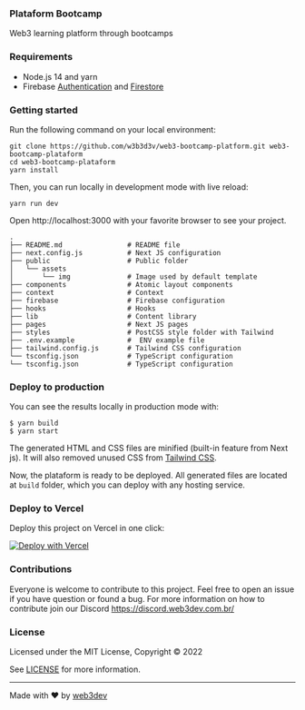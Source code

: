 ### Plataform Bootcamp 

Web3 learning platform through bootcamps


### Requirements

- Node.js 14 and yarn
- Firebase [Authentication](https://firebase.google.com/docs/auth) and [Firestore](https://firebase.google.com/docs/firestore)

### Getting started

Run the following command on your local environment:

```
git clone https://github.com/w3b3d3v/web3-bootcamp-platform.git web3-bootcamp-plataform
cd web3-bootcamp-plataform
yarn install
```

Then, you can run locally in development mode with live reload:

```
yarn run dev
```

Open http://localhost:3000 with your favorite browser to see your project.

```
.
├── README.md                # README file
├── next.config.js           # Next JS configuration
├── public                   # Public folder
│   └── assets
│       └── img              # Image used by default template
├── components               # Atomic layout components
├── context                  # Context 
├── firebase                 # Firebase configuration
├── hooks                    # Hooks
├── lib                      # Content library
├── pages                    # Next JS pages
├── styles                   # PostCSS style folder with Tailwind
├── .env.example             #  ENV example file
├── tailwind.config.js       # Tailwind CSS configuration
└── tsconfig.json            # TypeScript configuration
└── tsconfig.json            # TypeScript configuration
```


### Deploy to production

You can see the results locally in production mode with:

```
$ yarn build
$ yarn start
```

The generated HTML and CSS files are minified (built-in feature from Next js). It will also removed unused CSS from [Tailwind CSS](https://tailwindcss.com).

Now, the plataform is ready to be deployed. All generated files are located at `build` folder, which you can deploy with any hosting service.

### Deploy to Vercel

Deploy this project on Vercel in one click:

[![Deploy with Vercel](https://vercel.com/button)](https://vercel.com/new/clone?repository-url=https://github.com/w3b3d3v/web3-bootcamp-platform)

### Contributions

Everyone is welcome to contribute to this project. Feel free to open an issue if you have question or found a bug.
For more information on how to contribute join our Discord https://discord.web3dev.com.br/

### License

Licensed under the MIT License, Copyright © 2022

See [LICENSE](LICENSE) for more information.

---

Made with ♥ by [web3dev](https://web3dev.com.br) 
